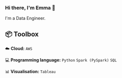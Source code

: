### Hi there, I'm Emma 👋

I'm a Data Engineer.

## 📦 Toolbox

☁️ **Cloud:** `AWS` 
 
💻 **Programming language:** `Python` `Spark (PySpark)` `SQL`

📊 **Visualisation:** `Tableau`

<!--
**EmmaChanhy/emmachanhy** is a ✨ _special_ ✨ repository because its `README.md` (this file) appears on your GitHub profile.

Here are some ideas to get you started:

- 🔭 I’m currently working on ...
- 🌱 I’m currently learning ...
- 👯 I’m looking to collaborate on ...
- 🤔 I’m looking for help with ...
- 💬 Ask me about ...
- 📫 How to reach me: ...
- 😄 Pronouns: ...
- ⚡ Fun fact: ...
-->
